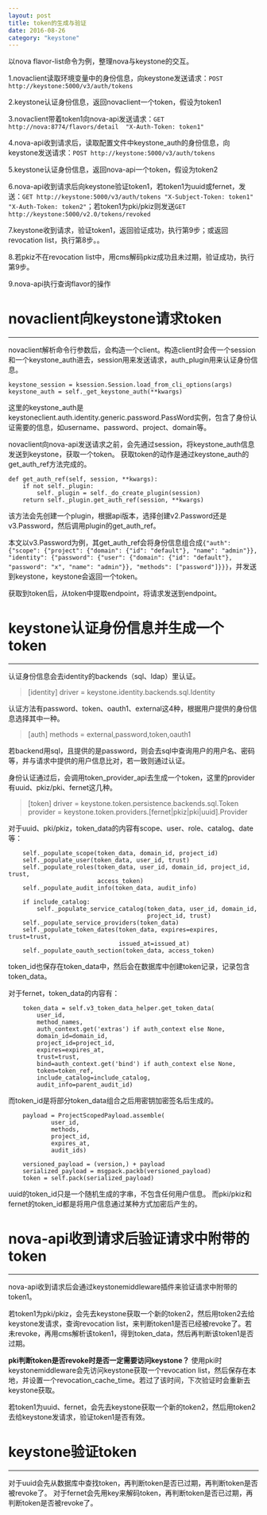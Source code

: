 ```yaml
---
layout: post
title: token的生成与验证
date: 2016-08-26
category: "keystone"
---
```


以nova flavor-list命令为例，整理nova与keystone的交互。

1.novaclient读取环境变量中的身份信息，向keystone发送请求：`POST http://keystone:5000/v3/auth/tokens`

2.keystone认证身份信息，返回novaclient一个token，假设为token1

3.novaclient带着token1向nova-api发送请求：`GET http://nova:8774/flavors/detail  "X-Auth-Token: token1"`

4.nova-api收到请求后，读取配置文件中keystone_auth的身份信息，向keystone发送请求：`POST http://keystone:5000/v3/auth/tokens`

5.keystone认证身份信息，返回nova-api一个token，假设为token2

6.nova-api收到请求后向keystone验证token1，若token1为uuid或fernet，发送：`GET http://keystone:5000/v3/auth/tokens "X-Subject-Token: token1" "X-Auth-Token: token2"`；若token1为pki/pkiz则发送`GET http://keystone:5000/v2.0/tokens/revoked`

7.keystone收到请求，验证token1，返回验证成功，执行第9步；或返回revocation list，执行第8步。。

8.若pkiz不在revocation list中，用cms解码pkiz成功且未过期，验证成功，执行第9步。

9.nova-api执行查询flavor的操作



# novaclient向keystone请求token #

---------------------------------
novaclient解析命令行参数后，会构造一个client。构造client时会传一个session和一个keystone_auth进去，session用来发送请求，auth_plugin用来认证身份信息。

    keystone_session = ksession.Session.load_from_cli_options(args)
    keystone_auth = self._get_keystone_auth(**kwargs)

这里的keystone_auth是keystoneclient.auth.identity.generic.password.PassWord实例，包含了身份认证需要的信息，如username、password、project、domain等。

novaclient向nova-api发送请求之前，会先通过session，将keystone_auth信息发送到keystone，获取一个token。
获取token的动作是通过keystone_auth的get_auth_ref方法完成的。

    def get_auth_ref(self, session, **kwargs):
        if not self._plugin:
            self._plugin = self._do_create_plugin(session)
        return self._plugin.get_auth_ref(session, **kwargs)

该方法会先创建一个plugin，根据api版本，选择创建v2.Password还是v3.Password，然后调用plugin的get_auth_ref。

本文以v3.Password为例，其get_auth_ref会将身份信息组合成`{"auth": {"scope": {"project": {"domain": {"id": "default"}, "name": "admin"}}, "identity": {"password": {"user": {"domain": {"id": "default"}, "password": "x", "name": "admin"}}, "methods": ["password"]}}}`，并发送到keystone，keystone会返回一个token。

获取到token后，从token中提取endpoint，将请求发送到endpoint。

# keystone认证身份信息并生成一个token #

----------
认证身份信息会去identity的backends（sql、ldap）里认证。
> [identity]
> driver = keystone.identity.backends.sql.Identity

认证方法有password、token、oauth1、external这4种，根据用户提供的身份信息选择其中一种。
> [auth]
> methods = external,password,token,oauth1

若backend用sql，且提供的是password，则会去sql中查询用户的用户名、密码等，并与请求中提供的用户信息比对，若一致则通过认证。

身份认证通过后，会调用token_provider_api去生成一个token，这里的provider有uuid、pkiz/pki、fernet这几种。

> [token]
> driver = keystone.token.persistence.backends.sql.Token
> provider = keystone.token.providers.[fernet|pkiz|pki|uuid].Provider

对于uuid、pki/pkiz，token_data的内容有scope、user、role、catalog、date等：

        self._populate_scope(token_data, domain_id, project_id)
        self._populate_user(token_data, user_id, trust)
        self._populate_roles(token_data, user_id, domain_id, project_id, trust,
                             access_token)
        self._populate_audit_info(token_data, audit_info)

        if include_catalog:
            self._populate_service_catalog(token_data, user_id, domain_id,
                                           project_id, trust)
        self._populate_service_providers(token_data)
        self._populate_token_dates(token_data, expires=expires, trust=trust,
                                   issued_at=issued_at)
        self._populate_oauth_section(token_data, access_token)

token_id也保存在token_data中，然后会在数据库中创建token记录，记录包含token_data。

对于fernet，token_data的内容有：

        token_data = self.v3_token_data_helper.get_token_data(
            user_id,
            method_names,
            auth_context.get('extras') if auth_context else None,
            domain_id=domain_id,
            project_id=project_id,
            expires=expires_at,
            trust=trust,
            bind=auth_context.get('bind') if auth_context else None,
            token=token_ref,
            include_catalog=include_catalog,
            audit_info=parent_audit_id)

而token_id是将部分token_data组合之后用密钥加密签名后生成的。

        payload = ProjectScopedPayload.assemble(
                user_id,
                methods,
                project_id,
                expires_at,
                audit_ids)

        versioned_payload = (version,) + payload
        serialized_payload = msgpack.packb(versioned_payload)
        token = self.pack(serialized_payload)

uuid的token_id只是一个随机生成的字串，不包含任何用户信息。
而pki/pkiz和fernet的token_id都是将用户信息通过某种方式加密后产生的。


# nova-api收到请求后验证请求中附带的token #

----------
nova-api收到请求后会通过keystonemiddleware插件来验证请求中附带的token1。

若token1为pki/pkiz，会先去keystone获取一个新的token2，然后用token2去给keystone发请求，查询revocation list，来判断token1是否已经被revoke了。若未revoke，再用cms解析该token1，得到token_data，然后再判断该token1是否过期。

**pki判断token是否revoke时是否一定需要访问keystone？**
使用pki时keystonemiddleware会先访问keystone获取一个revocation list，然后保存在本地，并设置一个revocation_cache_time。若过了该时间，下次验证时会重新去keystone获取。

若token1为uuid、fernet，会先去keystone获取一个新的token2，然后用token2去给keystone发请求，验证token1是否有效。

# keystone验证token #

----------
对于uuid会先从数据库中查找token，再判断token是否已过期，再判断token是否被revoke了。
对于fernet会先用key来解码token，再判断token是否已过期，再判断token是否被revoke了。















